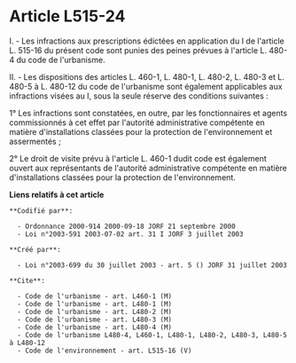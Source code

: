 # Article L515-24

I. - Les infractions aux prescriptions édictées en application du I de l'article L. 515-16 du présent code sont punies des
peines prévues à l'article L. 480-4 du code de l'urbanisme.

II. - Les dispositions des articles L. 460-1, L. 480-1, L. 480-2, L. 480-3 et L. 480-5 à L. 480-12 du code de l'urbanisme
sont également applicables aux infractions visées au I, sous la seule réserve des conditions suivantes :

1° Les infractions sont constatées, en outre, par les fonctionnaires et agents commissionnés à cet effet par l'autorité
administrative compétente en matière d'installations classées pour la protection de l'environnement et assermentés ;

2° Le droit de visite prévu à l'article L. 460-1 dudit code est également ouvert aux représentants de l'autorité
administrative compétente en matière d'installations classées pour la protection de l'environnement.

**Liens relatifs à cet article**

	**Codifié par**:

	  - Ordonnance 2000-914 2000-09-18 JORF 21 septembre 2000
	  - Loi n°2003-591 2003-07-02 art. 31 I JORF 3 juillet 2003

	**Créé par**:

	  - Loi n°2003-699 du 30 juillet 2003 - art. 5 () JORF 31 juillet 2003

	**Cite**:

	  - Code de l'urbanisme - art. L460-1 (M)
	  - Code de l'urbanisme - art. L480-1 (M)
	  - Code de l'urbanisme - art. L480-2 (M)
	  - Code de l'urbanisme - art. L480-3 (M)
	  - Code de l'urbanisme - art. L480-4 (M)
	  - Code de l'urbanisme L480-4, L460-1, L480-1, L480-2, L480-3, L480-5 à L480-12
	  - Code de l'environnement - art. L515-16 (V)
